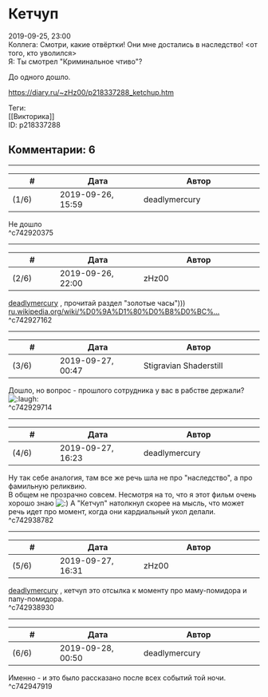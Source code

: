Кетчуп
======

  
2019-09-25, 23:00  
 Коллега: Смотри, какие отвёртки! Они мне достались в наследство! <от того, кто уволился>   
 Я: Ты смотрел "Криминальное чтиво"?   
   
 До одного дошло.   
  
<https://diary.ru/~zHz00/p218337288_ketchup.htm>  
  
Теги:  
[[Викторика]]  
ID: p218337288  


Комментарии: 6
--------------

  


---



|         #         |              Дата              |                     Автор                     |           ID           |
| --- | --- | --- | --- |
| (1/6) | 2019-09-26, 15:59 | deadlymercury | c742920375 |

  
 Не дошло   
 ^c742920375

---



|         #         |              Дата              |                     Автор                     |           ID           |
| --- | --- | --- | --- |
| (2/6) | 2019-09-26, 22:00 | zHz00 | c742927162 |

  
  [deadlymercury](http://crazysupp.diary.ru "Записки безумного саппорта")  , прочитай раздел "золотые часы")))  [ru.wikipedia.org/wiki/%D0%9A%D1%80%D0%B8%D0%BC%...](https://ru.wikipedia.org/wiki/%D0%9A%D1%80%D0%B8%D0%BC%D0%B8%D0%BD%D0%B0%D0%BB%D1%8C%D0%BD%D0%BE%D0%B5_%D1%87%D1%82%D0%B8%D0%B2%D0%BE#%C2%AB%D0%97%D0%BE%D0%BB%D0%BE%D1%82%D1%8B%D0%B5_%D1%87%D0%B0%D1%81%D1%8B%C2%BB)    
 ^c742927162

---



|         #         |              Дата              |                     Автор                     |           ID           |
| --- | --- | --- | --- |
| (3/6) | 2019-09-27, 00:47 | Stigravian Shaderstill | c742929714 |

  
 Дошло, но вопрос - прошлого сотрудника у вас в рабстве держали? ![:laugh:](http://static.diary.ru/picture/1126.gif)   
 ^c742929714

---



|         #         |              Дата              |                     Автор                     |           ID           |
| --- | --- | --- | --- |
| (4/6) | 2019-09-27, 16:23 | deadlymercury | c742938782 |

  
 Ну так себе аналогия, там все же речь шла не про "наследство", а про фамильную реликвию.   
 В общем не прозрачно совсем. Несмотря на то, что я этот фильм очень хорошо знаю ![:)](http://static.diary.ru/picture/3.gif) А "Кетчуп" натолкнул скорее на мысль, что может речь идет про момент, когда они кардиальный укол делали.   
 ^c742938782

---



|         #         |              Дата              |                     Автор                     |           ID           |
| --- | --- | --- | --- |
| (5/6) | 2019-09-27, 16:31 | zHz00 | c742938930 |

  
  [deadlymercury](http://crazysupp.diary.ru "Записки безумного саппорта")  , кетчуп это отсылка к моменту про маму-помидора и папу-помидора.   
 ^c742938930

---



|         #         |              Дата              |                     Автор                     |           ID           |
| --- | --- | --- | --- |
| (6/6) | 2019-09-28, 00:50 | deadlymercury | c742947919 |

  
 Именно - и это было рассказано после всех событий той ночи.   
 ^c742947919
